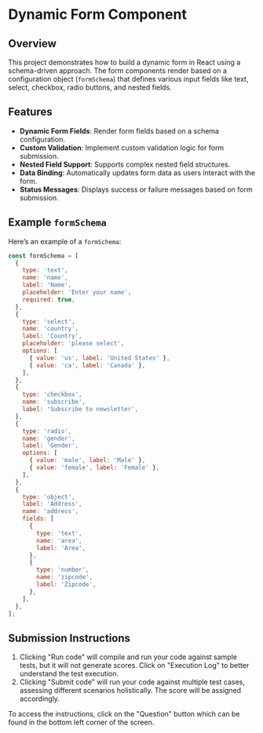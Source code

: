 # Dynamic Form Component

## Overview

This project demonstrates how to build a dynamic form in React using a schema-driven approach. The form components render based on a configuration object (`formSchema`) that defines various input fields like text, select, checkbox, radio buttons, and nested fields.

## Features

- **Dynamic Form Fields**: Render form fields based on a schema configuration.
- **Custom Validation**: Implement custom validation logic for form submission.
- **Nested Field Support**: Supports complex nested field structures.
- **Data Binding**: Automatically updates form data as users interact with the form.
- **Status Messages**: Displays success or failure messages based on form submission.

## Example `formSchema`

Here’s an example of a `formSchema`:

```javascript
const formSchema = [
  {
    type: 'text',
    name: 'name',
    label: 'Name',
    placeholder: 'Enter your name',
    required: true,
  },
  {
    type: 'select',
    name: 'country',
    label: 'Country',
    placeholder: 'please select',
    options: [
      { value: 'us', label: 'United States' },
      { value: 'ca', label: 'Canada' },
    ],
  },
  {
    type: 'checkbox',
    name: 'subscribe',
    label: 'Subscribe to newsletter',
  },
  {
    type: 'radio',
    name: 'gender',
    label: 'Gender',
    options: [
      { value: 'male', label: 'Male' },
      { value: 'female', label: 'Female' },
    ],
  },
  {
    type: 'object',
    label: 'Address',
    name: 'address',
    fields: [
      {
        type: 'text',
        name: 'area',
        label: 'Area',
      },
      {
        type: 'number',
        name: 'zipcode',
        label: 'Zipcode',
      },
    ],
  },
];
```

## Submission Instructions

1. Clicking "Run code" will compile and run your code against sample tests, but it will not generate scores. Click on "Execution Log" to better understand the test execution.
2. Clicking "Submit code" will run your code against multiple test cases, assessing different scenarios holistically. The score will be assigned accordingly.

To access the instructions, click on the "Question" button which can be found in the bottom left corner of the screen.

```

```
